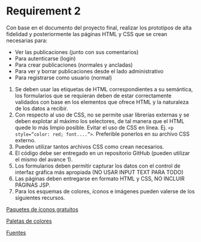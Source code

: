 # Requirement 2

Con base en el documento del proyecto final, realizar los prototipos de alta fidelidad y posteriormente las páginas HTML y CSS que se crean necesarias para:
- Ver las publicaciones (junto con sus comentarios)
- Para autenticarse (login)
- Para crear publicaciones (normales y ancladas)
- Para ver y borrar publicaciones desde el lado administrativo
- Para registrarse como usuario (normal)

1. Se deben usar las etiquetas de HTML correspondientes a su semántica, los formularios que se requieran deben de estar correctamente validados con base en los elementos que ofrece HTML y la naturaleza de los datos a recibir.
2. Con respecto al uso de CSS, no se permite usar librerías externas y se deben explotar al máximo los selectores, de tal manera que el HTML quede lo más limpio posible. Evitar el uso de CSS en línea. Ej. `<p style=”color: red; font....”>`. Preferible ponerlos en su archivo CSS externo.
3. Pueden utilizar tantos archivos CSS como crean necesarios.
4. El código debe ser entregado en un repositorio GitHub (pueden utilizar el mismo del avance 1).
5. Los formularios deben permitir capturar los datos con el control de interfaz gráfica más apropiada (NO USAR INPUT TEXT PARA TODO)
6. Las páginas deben entregarse en formato HTML y CSS, NO INCLUIR PÁGINAS JSP.
7. Para los esquemas de colores, íconos e imágenes pueden valerse de los siguientes recursos.


[Paquetes de íconos gratuitos](https://www.iconfinder.com/)

[Paletas de colores](https://coolors.co/palettes/trending)

[Fuentes](https://coolors.co/fonts)